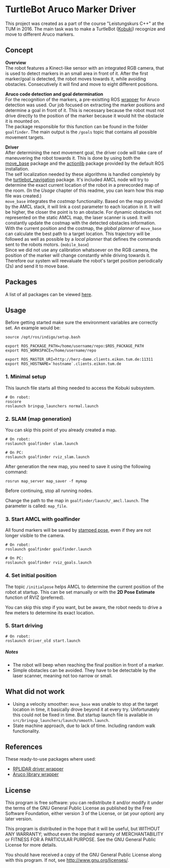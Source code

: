 TurtleBot Aruco Marker Driver
=============================

This project was created as a part of the course "Leistungskurs C++" at the TUM in 2016. The main task was to make a TurtleBot ([Kobuki](http://kobuki.yujinrobot.com/)) recognize and move to different Aruco markers.

## Concept

**Overview** <br>
The robot features a Kinect-like sensor with an integrated RGB camera, that is used to detect markers in an small area in front of it. After the first marker/goal is detected, the robot moves towards it, while avoiding obstacles. Consecutively it will find and move to eight different positions.

**Aruco code detection and goal determination** <br>
For the recognition of the markers, a pre-existting ROS [wrapper](https://github.com/pal-robotics/aruco_ros) for Aruco detection was used. Our job focused on extracting the marker positions and determine a goal in front of it. This is necessary because the robot must not drive directly to the position of the marker because it would hit the obstacle it is mounted on. <br>
The package responsible for this function can be found in the folder ```goalfinder```. The main output is the ```/goals``` topic that contains all possible movement targets.

**Driver** <br>
After determining the next movement goal, the driver code will take care of maneuvering the robot towards it. This is done by using both the [move_base](http://wiki.ros.org/move_base) package and the [actionlib](http://wiki.ros.org/actionlib) package provided by the default ROS installation.  
The self localization needed by these algorithms is handled completely by the [turtlebot_navigation](http://wiki.ros.org/turtlebot_navigation) package. It's included AMCL node will try to determine the exact current location of the robot in a prerecorded map of the room. (In the *Usage* chapter of this readme, you can learn how this map file was created.)  
```move_base```  integrates the *costmap* functionality. Based on the map provided by the AMCL stack, it will link a cost parameter to each location in it. It will be higher, the closer the point is to an obstacle. For dynamic obstacles not represented on the static AMCL map, the laser scanner is used. It will constantly update the costmap with the detected obstacles information.  
With the current position and the costmap, the *global planner* of ```move_base``` can calculate the best path to a target location. This 	trajectory will be followed as well as possible by a *local planner* that defines the commands sent to the robots motors. (```mobile_base```)  
Since we did not use any calibration whatsoever on the RGB camera, the position of the marker will change constantly while driving towards it. Therefore our system will reevaluate the robot's target position periodically (2s) and send it to move base.

## Packages

A list of all packages can be viewed [here](doc/packages.md).


## Usage

Before getting started make sure the environment variables are correctly set. An example would be:
```
source /opt/ros/indigo/setup.bash

export ROS_PACKAGE_PATH=/home/username/repo:$ROS_PACKAGE_PATH
export ROS_WORKSPACE=/home/username/repo

export ROS_MASTER_URI=http://herz-dame.clients.eikon.tum.de:11311
export ROS_HOSTNAME=`hostname`.clients.eikon.tum.de
```


### 1. Minimal setup

This launch file starts all thing needed to access the Kobuki subsystem.

```
# On robot:
roscore
roslaunch bringup_launchers normal.launch
```


### 2. SLAM (map generation)

You can skip this point of you already created a map.

```
# On robot:
roslaunch goalfinder slam.launch

# On PC:
roslaunch goalfinder rviz_slam.launch
```

After generation the new map, you need to save it using the following command:

```
rosrun map_server map_saver -f mymap
```

Before continuing, stop all running nodes.

Change the path to the map in ```goalfinder/launch/_amcl.launch```. The parameter is called: ```map_file```.

### 3. Start AMCL with goalfinder

All found markers will be saved by [stamped pose](http://docs.ros.org/api/geometry_msgs/html/msg/PoseStamped.html), even if they are not longer visible to the camera.

```
# On robot:
roslaunch goalfinder goalfinder.launch

# On PC:
roslaunch goalfinder rviz_goals.launch
```

### 4. Set initial position

The topic ```/initialpose``` helps AMCL to determine the current position of the robot at startup. This can be set manually or with the **2D Pose Estimate** function of RVIZ (preferred).

You can skip this step if you want, but be aware, the robot needs to drive a few meters to determine its exact location.

### 5. Start driving

```
# On robot:
roslaunch driver_old start.launch
```

##### Notes

- The robot will beep when reaching the final position in front of a marker.
- Simple obstacles can be avoided. They have to be detectable by the laser scanner, meaning not too narrow or small.

## What did not work

- Using a velocity smoother: ```move_base``` was unable to stop at the target location in time, it basically drove beyond it at every try. Unfortunately this could not be fixed in time. But startup launch file is available in ```src/bringup_launchers/launch/smooth.launch```.
- State machine approach, due to lack of time. Including random walk functionality.

## References

These ready-to-use packages where used:

- [RPLIDAR driver wrapper](https://github.com/robopeak/rplidar_ros)
- [Aruco library wrapper](https://github.com/pal-robotics/aruco_ros)

## License

This program is free software: you can redistribute it and/or modify
it under the terms of the GNU General Public License as published by
the Free Software Foundation, either version 3 of the License, or
(at your option) any later version.

This program is distributed in the hope that it will be useful,
but WITHOUT ANY WARRANTY; without even the implied warranty of
MERCHANTABILITY or FITNESS FOR A PARTICULAR PURPOSE.  See the
GNU General Public License for more details.

You should have received a copy of the GNU General Public License
along with this program.  If not, see <http://www.gnu.org/licenses/>.